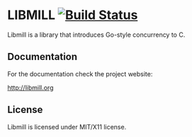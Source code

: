 LIBMILL [![Build Status](https://travis-ci.org/sustrik/libmill.svg?branch=master)](https://travis-ci.org/sustrik/libmill)
=======

Libmill is a library that introduces Go-style concurrency to C.

Documentation
-------------

For the documentation check the project website:

http://libmill.org

License
-------

Libmill is licensed under MIT/X11 license.
